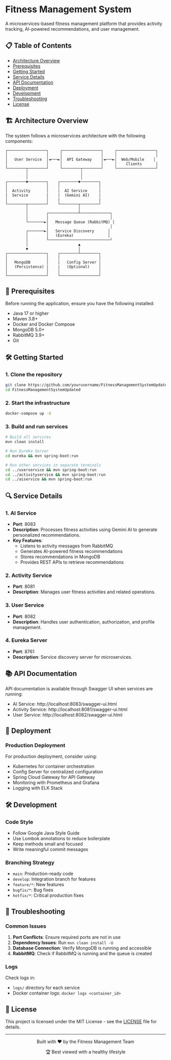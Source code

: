 # Fitness Management System

A microservices-based fitness management platform that provides activity tracking, AI-powered recommendations, and user management.

## 📋 Table of Contents
- [Architecture Overview](#-architecture-overview)
- [Prerequisites](#-prerequisites)
- [Getting Started](#-getting-started)
- [Service Details](#-service-details)
- [API Documentation](#-api-documentation)
- [Deployment](#-deployment)
- [Development](#-development)
- [Troubleshooting](#-troubleshooting)
- [License](#-license)

## 🏗️ Architecture Overview

The system follows a microservices architecture with the following components:

```
┌─────────────────┐     ┌─────────────────┐     ┌─────────────────┐
│                 │     │                 │     │                 │
│   User Service  │◄───►│  API Gateway    │◄───►|  Web/Mobile    │
│                 │     │                 │     │    Clients      │
└────────┬────────┘     └────────┬────────┘     └─────────────────┘
         │                       │
         │                       │
┌────────▼────────┐    ┌────────▼────────┐
│                 │    │                 │
│  Activity       │    |  AI Service     |
|  Service        |    |  (Gemini AI)    |
│                 │    |                 |
└────────┬────────┘    └────────┬────────┘
         │                      │
         │        ┌─────────────┴─────────────┐
         │        │                           │
         └───────►│   Message Queue (RabbitMQ) │
                  │                           │
         ┌───────►│   Service Discovery      │
         │        │   (Eureka)               │
         │        └───────────────────────────┘
         │                      ▲
         ▼                      │
┌─────────────────┐    ┌────────┴────────┐
│                 │    │                 │
│   MongoDB       │    |   Config Server │
│   (Persistence) |    |   (Optional)    │
│                 │    │                 │
└─────────────────┘    └─────────────────┘
```

## 🚀 Prerequisites

Before running the application, ensure you have the following installed:

- Java 17 or higher
- Maven 3.8+
- Docker and Docker Compose
- MongoDB 5.0+
- RabbitMQ 3.9+
- Git

## 🛠️ Getting Started

### 1. Clone the repository
```bash
git clone https://github.com/yourusername/FitnessManagementSystemUpdated.git
cd FitnessManagementSystemUpdated
```

### 2. Start the infrastructure
```bash
docker-compose up -d
```

### 3. Build and run services
```bash
# Build all services
mvn clean install

# Run Eureka Server
cd eureka && mvn spring-boot:run

# Run other services in separate terminals
cd ../userservice && mvn spring-boot:run
cd ../activityservice && mvn spring-boot:run
cd ../aiservice && mvn spring-boot:run
```

## 🔍 Service Details

### 1. AI Service
- **Port**: 8083
- **Description**: Processes fitness activities using Gemini AI to generate personalized recommendations.
- **Key Features**:
  - Listens to activity messages from RabbitMQ
  - Generates AI-powered fitness recommendations
  - Stores recommendations in MongoDB
  - Provides REST APIs to retrieve recommendations

### 2. Activity Service
- **Port**: 8081
- **Description**: Manages user fitness activities and related operations.

### 3. User Service
- **Port**: 8082
- **Description**: Handles user authentication, authorization, and profile management.

### 4. Eureka Server
- **Port**: 8761
- **Description**: Service discovery server for microservices.

## 📚 API Documentation

API documentation is available through Swagger UI when services are running:
- AI Service: http://localhost:8083/swagger-ui.html
- Activity Service: http://localhost:8081/swagger-ui.html
- User Service: http://localhost:8082/swagger-ui.html

## 🚀 Deployment

### Production Deployment
For production deployment, consider using:
- Kubernetes for container orchestration
- Config Server for centralized configuration
- Spring Cloud Gateway for API Gateway
- Monitoring with Prometheus and Grafana
- Logging with ELK Stack

## 🛠 Development

### Code Style
- Follow Google Java Style Guide
- Use Lombok annotations to reduce boilerplate
- Keep methods small and focused
- Write meaningful commit messages

### Branching Strategy
- `main`: Production-ready code
- `develop`: Integration branch for features
- `feature/*`: New features
- `bugfix/*`: Bug fixes
- `hotfix/*`: Critical production fixes

## 🐛 Troubleshooting

### Common Issues
1. **Port Conflicts**: Ensure required ports are not in use
2. **Dependency Issues**: Run `mvn clean install -U`
3. **Database Connection**: Verify MongoDB is running and accessible
4. **RabbitMQ**: Check if RabbitMQ is running and the queue is created

### Logs
Check logs in:
- `logs/` directory for each service
- Docker container logs: `docker logs <container_id>`

## 📄 License

This project is licensed under the MIT License - see the [LICENSE](LICENSE) file for details.

---

<div align="center">
  <p>Built with ❤️ by the Fitness Management Team</p>
  <p>🏆 Best viewed with a healthy lifestyle</p>
</div>
